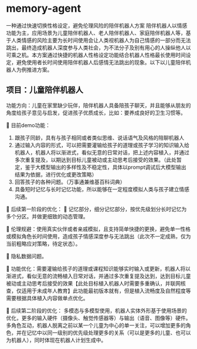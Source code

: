 # memory-agent
一种通过快速切换性格设定，避免伦理风险的陪伴机器人方案
陪伴机器人以情感功能为主，应用场景为儿童陪伴机器人、老人陪伴机器人、家庭陪伴机器人等，基于人类情感的风险主要为长时间使用会让人类视机器人为自己情感的一部分而无法跳出，最终造成机器人深度参与人类社会，为不法分子及别有用心的人操纵他人以可乘之机。本方案通过快捷的机器人性格设定功能结合机器人性格最长使用时间设定，避免使用者长时间使用陪伴机器人后感情无法跳出的现象。以下以儿童陪伴机器人为例推进方案。
## 项目：儿童陪伴机器人
功能方向：儿童在家里缺少玩伴，陪伴机器人具备陪孩子聊天，并且能够从朋友的角度给孩子意见与启发，促进孩子优质成长，比如：要养成良好的卫生习惯等。

	目前demo功能：
1.	跟孩子同龄，具有与孩子相同或者类似思维、说话语气及风格的陪聊机器人
2.	通过输入内容的形式，可以把需要灌输给孩子的道理或孩子学习的知识输入给机器人，机器人将以渐进式，看似无意的日常对话，把上述内容植入，并通过多次重复提及，以期达到目标儿童被动或主动思考后接受的效果。（此处暂定，鉴于大模型输出的多样性及不稳定性，具体以prompt调试后大模型输出结果为依据，进行优化或更改策略）
3.	回答孩子的各种问题。（万事通兼维基百科词典）
4.	具备短时记忆与长时记忆功能，所以能够在一定程度模拟人类与孩子建立情感沟通。


	后续第一阶段的优化：
	记忆部分，细分记忆部分，按优先级划分长时记忆为多个分区。并做更细致的动态管理。

	伦理规避：使用真实伙伴或者亲戚模拟，且支持简单快捷的更换，避免单一性格或模拟角色长时间使用，造成孩子情感深度参与无法跳出（此次不一定成熟，仅为当前粗略应对策略，待定状态）。

	隐私数据问题。

	功能优化：需要灌输给孩子的道理或课程知识能够实时输入或更新，机器人将以渐进式，看似无意的流畅植入日常对话，并通过多次重复提及达到，达到目标儿童被动或主动思考后接受的效果【此处目标植入机器人时需要多重确认，并联网核查，仅适用于未成年人教育】此功能最初版本就有，但是植入流畅度及自然程度等需要根据具体植入内容做单点优化。

	后续第二阶段的优化：
 	多模态与多模型使用，机器人实体外形基于使用场景的优化，更多的输入硬件（摄像头、触觉传感器等）与输出（语音、图像等）硬件。
 	多角色互动，机器人脱离之前以某一个儿童为中心的单一关注，可以增加更多的角色，并在记忆中以同一级别的优先级处理更多的关系（可以是更多的儿童、也可以为机器人），同时体现在机器人计划生成中。

